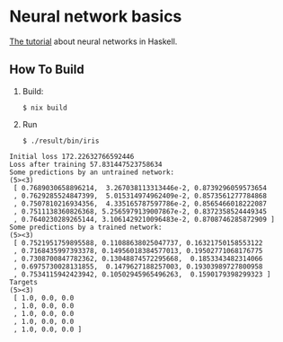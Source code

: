 # Neural network basics

[The tutorial](http://penkovsky.com/post/neural-networks/) about neural networks in Haskell.

## How To Build

1. Build:

     ```
     $ nix build
     ```


2. Run

     ```
     $ ./result/bin/iris
     ```

```
Initial loss 172.22632766592446
Loss after training 57.831447523758634
Some predictions by an untrained network:
(5><3)
 [ 0.7689030658896214,  3.267038113313446e-2, 0.8739296059573654
 , 0.7629285524847399,  5.015314974962409e-2, 0.8573561277784868
 , 0.7507810216934356,  4.335165787597786e-2, 0.8565466018222087
 , 0.7511138360826368, 5.2565979139007867e-2, 0.8372358524449345
 , 0.7640230289265144, 3.1061429210096483e-2, 0.8708746285872909 ]
Some predictions by a trained network:
(5><3)
 [ 0.7521951759895588, 0.11088638025047737, 0.16321750158553122
 , 0.7168435997393378, 0.14956018384577013, 0.19502771068176775
 , 0.7308700847782362, 0.13048874572295668,  0.1853343482314066
 , 0.6975730028131855,  0.1479627188257003, 0.19303989727800958
 , 0.7534115942423942, 0.10502945965496263,  0.1590179398299323 ]
Targets
(5><3)
 [ 1.0, 0.0, 0.0
 , 1.0, 0.0, 0.0
 , 1.0, 0.0, 0.0
 , 1.0, 0.0, 0.0
 , 1.0, 0.0, 0.0 ]
```
